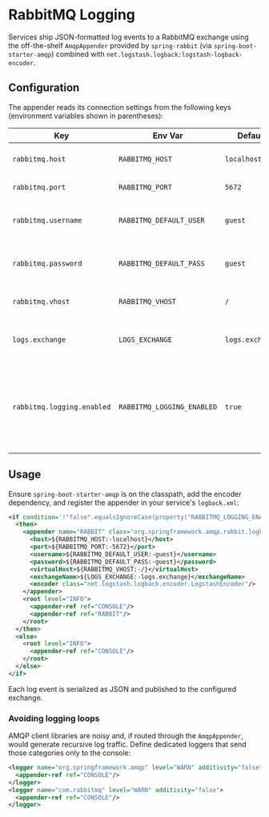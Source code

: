 # RabbitMQ Logging

Services ship JSON-formatted log events to a RabbitMQ exchange using the
off-the-shelf `AmqpAppender` provided by `spring-rabbit` (via
`spring-boot-starter-amqp`) combined with
`net.logstash.logback:logstash-logback-encoder`.

## Configuration

The appender reads its connection settings from the following keys (environment
variables shown in parentheses):

| Key | Env Var | Default | Description |
|-----|---------|---------|-------------|
| `rabbitmq.host` | `RABBITMQ_HOST` | `localhost` | RabbitMQ host to connect to. |
| `rabbitmq.port` | `RABBITMQ_PORT` | `5672` | RabbitMQ port. |
| `rabbitmq.username` | `RABBITMQ_DEFAULT_USER` | `guest` | Username for the RabbitMQ connection. |
| `rabbitmq.password` | `RABBITMQ_DEFAULT_PASS` | `guest` | Password for the RabbitMQ connection. |
| `rabbitmq.vhost` | `RABBITMQ_VHOST` | `/` | Virtual host for the connection. |
| `logs.exchange` | `LOGS_EXCHANGE` | `logs.exchange` | Exchange where log events are published. |
| `rabbitmq.logging.enabled` | `RABBITMQ_LOGGING_ENABLED` | `true` | Any value other than `false` enables publishing; set to `false` to disable (useful locally). |

## Usage

Ensure `spring-boot-starter-amqp` is on the classpath, add the encoder
dependency, and register the appender in your service's `logback.xml`:

```xml
<if condition='!"false".equalsIgnoreCase(property("RABBITMQ_LOGGING_ENABLED"))'>
  <then>
    <appender name="RABBIT" class="org.springframework.amqp.rabbit.logback.AmqpAppender">
      <host>${RABBITMQ_HOST:-localhost}</host>
      <port>${RABBITMQ_PORT:-5672}</port>
      <username>${RABBITMQ_DEFAULT_USER:-guest}</username>
      <password>${RABBITMQ_DEFAULT_PASS:-guest}</password>
      <virtualHost>${RABBITMQ_VHOST:-/}</virtualHost>
      <exchangeName>${LOGS_EXCHANGE:-logs.exchange}</exchangeName>
      <encoder class="net.logstash.logback.encoder.LogstashEncoder"/>
    </appender>
    <root level="INFO">
      <appender-ref ref="CONSOLE"/>
      <appender-ref ref="RABBIT"/>
    </root>
  </then>
  <else>
    <root level="INFO">
      <appender-ref ref="CONSOLE"/>
    </root>
  </else>
</if>
```

Each log event is serialized as JSON and published to the configured exchange.

### Avoiding logging loops

AMQP client libraries are noisy and, if routed through the `AmqpAppender`,
would generate recursive log traffic. Define dedicated loggers that send those
categories only to the console:

```xml
<logger name="org.springframework.amqp" level="WARN" additivity="false">
  <appender-ref ref="CONSOLE"/>
</logger>
<logger name="com.rabbitmq" level="WARN" additivity="false">
  <appender-ref ref="CONSOLE"/>
</logger>
```
